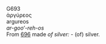 <body>
  <p>G693<br>  ἀργύρεος  <br> argureos  <br><i>ar-goo‘-reh-os </i><br>From <a href="g0696.htm">696</a>  made <i>of</i> <i>silver:</i> - (of) silver.<br></p>
 </body>
